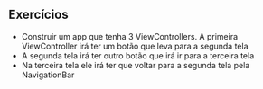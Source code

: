 ## Exercícios

- Construir um app que tenha 3 ViewControllers. A primeira ViewController irá ter um botão que leva para a segunda tela
- A segunda tela irá ter outro botão que irá ir para a terceira tela
- Na terceira tela ele irá ter que voltar para a segunda tela pela NavigationBar
